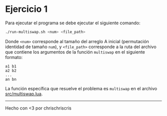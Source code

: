 # Ejercicio 1

Para ejecutar el programa se debe ejecutar el siguiente comando:

```bash
./run-multiswap.sh <num> <file_path>
```

Donde `<num>` corresponde al tamaño del arreglo A inicial (permutación identidad de tamaño `num`), y `<file_path>` corresponde a la ruta del archivo que contiene los argumentos de la función `multiswap` en el siguiente formato:

```
a1 b1
a2 b2
...
an bn
```

La función específica que resuelve el problema es `multiswap` en el archivo [src/multiswap.lua](src/multiswap.lua).

---
Hecho con <3 por chrischriscris
